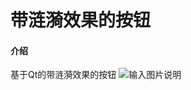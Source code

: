 # 带涟漪效果的按钮

#### 介绍
基于Qt的带涟漪效果的按钮
![输入图片说明](https://foruda.gitee.com/images/1726067151189454665/bbd8ea29_13095184.png "屏幕截图")